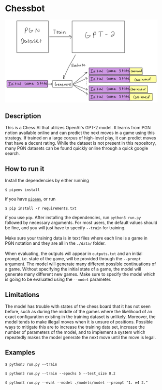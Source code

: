 # Chessbot
![](diagram.jpeg)

## Description
This is a Chess AI that utilizes OpenAI's GPT-2 model. It learns from PGN notion available online and can predict the next moves in a game using this strategy. If trained on a large corpus of high-level play, it can predict moves that have a decent rating. While the dataset is not present in this repository, many PGN datasets can be found quickly online through a quick google search.

## How to run it
Install the dependencies by either running
```
$ pipenv install
```
if you have [`pipenv`](https://pipenv.pypa.io/en/latest/), or run 
```
$ pip install -r requirements.txt
```
if you use `pip`.
After installing the dependencies, run `python3 run.py` followed by necessary arguments. For most users, the default values should be fine, and you will just have to specify `--train` for training. <br/><br/>Make sure your training data is in text files where each line is a game in PGN notation and they are all in the `./data/` folder.<br/><br/>
When evaluating, the outputs will appear in `outputs.txt` and an initial prompt, i.e. state of the game, will be provided through the `--prompt` argument. The model will generate many different possible continuations of a game. Without specifying the initial state of a game, the model will generate many different new games. Make sure to specify the model which is going to be evaluated using the `--model` parameter.

## Limitations
The model has trouble with states of the chess board that it has not seen before, such as during the middle of the games where the likelihood of an exact configuration existing in the training dataset is unlikely. Moreover, the model tends to make illegal moves when it is unsure of positions. Possible ways to mitigate this are to increase the training data set, increase the number of parameters of the model, and to implement a system which repeatedly makes the model generate the next move until the move is legal. 

## Examples
```
$ python3 run.py --train
```
```
$ python3 run.py --train --epochs 5 --test_size 0.2
```
```
$ python3 run.py --eval --model ./models/model --prompt "1. e4 2."
```
